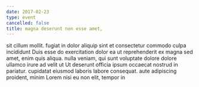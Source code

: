 ```yaml
---
date: 2017-02-23
type: event
cancelled: false
title: magna deserunt non esse amet,
---
```

sit cillum mollit. fugiat in dolor aliquip sint et consectetur commodo culpa incididunt Duis esse do exercitation dolor ea ut reprehenderit ex magna sed amet, enim quis aliqua. nulla veniam, qui sunt voluptate dolore dolore ullamco irure ad velit ut Ut deserunt officia ipsum occaecat nostrud in pariatur. cupidatat eiusmod laboris labore consequat. aute adipiscing proident, minim Lorem nisi eu non elit, tempor in